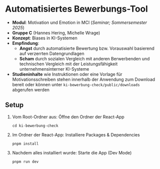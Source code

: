 # Automatisiertes Bewerbungs-Tool 

- **Modul**: Motivation und Emotion in MCI (*Seminar; Sommersemester 2025*)
- **Gruppe C** (Hannes Hering, Michelle Wrage)
- **Konzept**: Biases in KI-Systemen
- **Empfindung**: 
    - **Angst** durch automatisierte Bewertung bzw. Vorauswahl basierend auf verzerrten Datengrundlagen 
    - **Scham** durch sozialen Vergleich mit anderen Berwerbenden und technischen Vergleich mit der Leistungsfähigkeit unternehmensinterner KI-Systeme 
- **Studieninhalte** wie Instruktionen oder eine Vorlage für Motivationsschreiben stehen innerhalb der Anwendung zum Download bereit oder können unter `ki-bewerbung-check/public/downloads` abgerufen werden

## Setup

1. Vom Root-Ordner aus: Öffne den Ordner der React-App

    `cd ki-bewerbung-check`

2. Im Ordner der React-App: Installiere Packages & Dependencies 

    `pnpm install`

3. Nachdem alles installiert wurde: Starte die App (Dev Mode)

    `pnpm run dev`